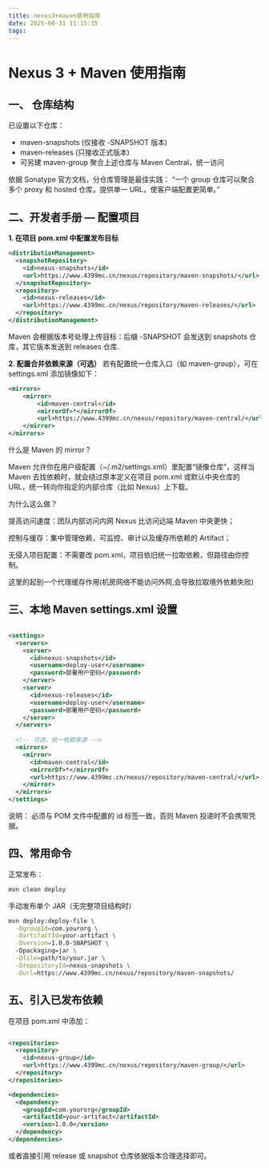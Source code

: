```yaml
---
title: nexus3+maven使用指南
date: 2025-08-31 11:15:15
tags:
---
```


# Nexus 3 + Maven 使用指南

## 一、 仓库结构

已设置以下仓库：

- maven-snapshots (仅接收 -SNAPSHOT 版本)
- maven-releases (只接收正式版本)
- 可另建 maven-group 聚合上述仓库与 Maven Central，统一访问

依据 Sonatype 官方文档，分仓库管理是最佳实践：
“一个 group 仓库可以聚合多个 proxy 和 hosted 仓库，提供单一 URL，使客户端配置更简单。”
## 二、开发者手册 — 配置项目
**1. 在项目 pom.xml 中配置发布目标**
```xml
<distributionManagement>
  <snapshotRepository>
    <id>nexus-snapshots</id>
    <url>https://www.4399mc.cn/nexus/repository/maven-snapshots/</url>
  </snapshotRepository>
  <repository>
    <id>nexus-releases</id>
    <url>https://www.4399mc.cn/nexus/repository/maven-releases/</url>
  </repository>
</distributionManagement>

```
Maven 会根据版本号处理上传目标：后缀 -SNAPSHOT 会发送到 snapshots 仓库，其它版本发送到 releases 仓库.

**2. 配置合并依赖来源（可选）**
若有配置统一仓库入口（如 maven-group），可在 settings.xml 添加镜像如下：
```xml
<mirrors>
    <mirror>
        <id>maven-central</id>
        <mirrorOf>*</mirrorOf>
        <url>https://www.4399mc.cn/nexus/repository/maven-central/</url>
    </mirror>
</mirrors>

```
什么是 Maven 的 mirror？

Maven 允许你在用户级配置（~/.m2/settings.xml）里配置“镜像仓库”，这样当 Maven 去找依赖时，就会绕过原本定义在项目 pom.xml 或默认中央仓库的 URL，统一转向你指定的内部仓库（比如 Nexus）上下载。

为什么这么做？

提高访问速度：团队内部访问内网 Nexus 比访问远端 Maven 中央更快；

控制与缓存：集中管理依赖，可监控、审计以及缓存所依赖的 Artifact；

无侵入项目配置：不需要改 pom.xml，项目依旧统一拉取依赖，但路径由你控制。

这里的起到一个代理缓存作用(机房网络不能访问外网,会导致拉取境外依赖失败)
## 三、本地 Maven settings.xml 设置
```xml

<settings>
  <servers>
    <server>
      <id>nexus-snapshots</id>
      <username>deploy-user</username>
      <password>部署用户密码</password>
    </server>
    <server>
      <id>nexus-releases</id>
      <username>deploy-user</username>
      <password>部署用户密码</password>
    </server>
  </servers>
  
  <!-- 可选，统一依赖来源 -->
  <mirrors>
    <mirror>
      <id>maven-central</id>
      <mirrorOf>*</mirrorOf>
      <url>https://www.4399mc.cn/nexus/repository/maven-central/</url>
    </mirror>
  </mirrors>
</settings>

```
说明：<id> 必须与 POM 文件中配置的 id 标签一致，否则 Maven 投递时不会携带凭据。

## 四、常用命令
正常发布：
```bash
mvn clean deploy
```
手动发布单个 JAR（无完整项目结构时）
```bash
mvn deploy:deploy-file \
  -DgroupId=com.yourorg \
  -DartifactId=your-artifact \
  -Dversion=1.0.0-SNAPSHOT \ 
  -Dpackaging=jar \
  -Dfile=path/to/your.jar \
  -DrepositoryId=nexus-snapshots \
  -Durl=https://www.4399mc.cn/nexus/repository/maven-snapshots/

```

## 五、引入已发布依赖
在项目 pom.xml 中添加：
```xml

<repositories>
  <repository>
    <id>nexus-group</id>
    <url>https://www.4399mc.cn/nexus/repository/maven-group/</url>
  </repository>
</repositories>

<dependencies>
  <dependency>
    <groupId>com.yourorg</groupId>
    <artifactId>your-artifact</artifactId>
    <version>1.0.0</version>
  </dependency>
</dependencies>


```

或者直接引用 release 或 snapshot 仓库依据版本合理选择即可。